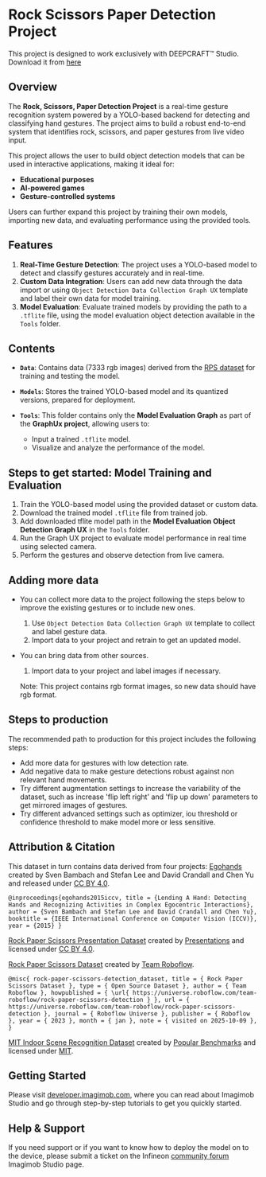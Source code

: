 ﻿# Rock Scissors Paper Detection Project

This project is designed to work exclusively with DEEPCRAFT™ Studio. Download it from [here](https://softwaretools.infineon.com/assets/com.ifx.tb.tool.deepcraftstudio)

## Overview

The **Rock, Scissors, Paper Detection Project** is a real-time gesture recognition system powered by a YOLO-based backend for detecting and classifying hand gestures. The project aims to build a robust end-to-end system that identifies rock, scissors, and paper gestures from live video input.

This project allows the user to build object detection models that can be used in interactive applications, making it ideal for:
- **Educational purposes**
- **AI-powered games**
- **Gesture-controlled systems**

Users can further expand this project by training their own models, importing new data, and evaluating performance using the provided tools.

## Features

1. **Real-Time Gesture Detection**: The project uses a YOLO-based model to detect and classify gestures accurately and in real-time.   
2. **Custom Data Integration**: Users can add new data through the data import or using `Object Detection Data Collection Graph UX` template and label their own data for model training.
3. **Model Evaluation**: Evaluate trained models by providing the path to a `.tflite` file, using the model evaluation object detection available in the `Tools` folder.

## Contents

- **`Data`**: Contains data (7333 rgb images) derived from the [RPS dataset](https://universe.roboflow.com/roboflow-58fyf/rock-paper-scissors-sxsw) for training and testing the model.

- **`Models`**: Stores the trained YOLO-based model and its quantized versions, prepared for deployment.

- **`Tools`**: This folder contains only the **Model Evaluation Graph** as part of the **GraphUx project**, allowing users to:
  - Input a trained `.tflite` model.
  - Visualize and analyze the performance of the model.

## Steps to get started: Model Training and Evaluation
  
   1. Train the YOLO-based model using the provided dataset or custom data.
   2. Download the trained model `.tflite` file from trained job. 
   3. Add downloaded tflite model path in the **Model Evaluation Object Detection Graph UX** in the `Tools` folder.
   4. Run the Graph UX project to evaluate model performance in real time using selected camera.
   5. Perform the gestures and observe detection from live camera.
   
## Adding more data
- You can collect more data to the project following the steps below to improve the existing gestures or to include new ones.
	 1. Use `Object Detection Data Collection Graph UX` template to collect and label gesture data.
	 2. Import data to your project and retrain to get an updated model.
- You can bring data from other sources.
	 1. Import data to your project and label images if necessary.
	  
	Note: This project contains rgb format images, so new data should have rgb format.

## Steps to production
The recommended path to production for this project includes the following steps:
- Add more data for gestures with low detection rate.
- Add negative data to make  gesture detections robust against non relevant hand movements.
- Try different augmentation settings to increase the variability of the dataset, such as increase 'flip left right' and 'flip up down' parameters to get mirrored images of gestures.
- Try different advanced settings such as optimizer,  iou threshold or confidence threshold to make model more or less sensitive. 

## Attribution & Citation

This dataset in turn contains data derived from four projects:
[Egohands](https://universe.roboflow.com/brad-dwyer/egohands-public/) created by Sven Bambach and Stefan Lee and David Crandall and Chen Yu and released under [CC BY 4.0](https://creativecommons.org/licenses/by/4.0/).

`@inproceedings{egohands2015iccv,
    title = {Lending A Hand: Detecting Hands and Recognizing Activities in Complex Egocentric Interactions},
    author = {Sven Bambach and Stefan Lee and David Crandall and Chen Yu},
    booktitle = {IEEE International Conference on Computer Vision (ICCV)},
    year = {2015}
}`

[Rock Paper Scissors Presentation Dataset](https://universe.roboflow.com/presentations/rock-paper-scissors-presentation/) created by [Presentations](https://universe.roboflow.com/presentations) and licensed under [CC BY 4.0](https://creativecommons.org/licenses/by/4.0/). 

[Rock Paper Scissors Dataset](https://universe.roboflow.com/team-roboflow/rock-paper-scissors-detection) created by [Team Roboflow](https://universe.roboflow.com/team-roboflow). 

`@misc{
rock-paper-scissors-detection_dataset,
title = { Rock Paper Scissors Dataset },
type = { Open Source Dataset },
author = { Team Roboflow },
howpublished = { \url{ https://universe.roboflow.com/team-roboflow/rock-paper-scissors-detection } },
url = { https://universe.roboflow.com/team-roboflow/rock-paper-scissors-detection },
journal = { Roboflow Universe },
publisher = { Roboflow },
year = { 2023 },
month = { jan },
note = { visited on 2025-10-09 },
}`

[MIT Indoor Scene Recognition Dataset](universe.roboflow.com/popular-benchmarks/mit-indoor-scene-recognition/) created by [Popular Benchmarks](https://universe.roboflow.com/popular-benchmarks) and licensed under [MIT](https://choosealicense.com/licenses/mit/).

## Getting Started

Please visit [developer.imagimob.com](https://developer.imagimob.com), where you can read about Imagimob Studio and go through step-by-step tutorials to get you quickly started.

## Help & Support

If you need support or if you want to know how to deploy the model on to the device, please submit a ticket on the Infineon [community forum ](https://community.infineon.com/t5/Imagimob/bd-p/Imagimob/page/1) Imagimob Studio page.

